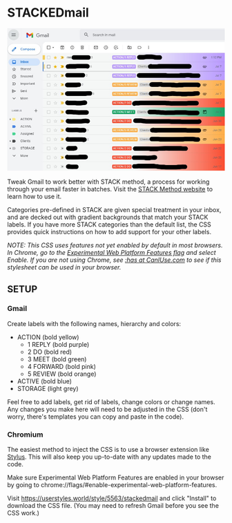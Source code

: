 # STACKEDmail

![STACKEDmail screenshot](screenshot.jpg)

Tweak Gmail to work better with STACK method, a process for working through your email faster in batches. Visit the [STACK Method website](www.stackmethod.com) to learn how to use it.

Categories pre-defined in STACK are given special treatment in your inbox, and are decked out with gradient backgrounds that match your STACK labels. If you have more STACK categories than the default list, the CSS provides quick instructions on how to add support for your other labels.

*NOTE: This CSS uses features not yet enabled by default in most browsers. In Chrome, go to  the [Experimental Web Platform Features flag](chrome://flags/#enable-experimental-web-platform-features) and select Enable. If you are not using Chrome, see [:has at CanIUse.com](https://caniuse.com/?search=%3Ahas) to see if this stylesheet can be used in your browser.*

## SETUP
### Gmail
Create labels with the following names, hierarchy and colors:

- ACTION (bold yellow)
    - 1 REPLY (bold purple)
    - 2 DO (bold red)
    - 3 MEET (bold green)
    - 4 FORWARD (bold pink)
    - 5 REVIEW (bold orange)
- ACTIVE (bold blue)
- STORAGE (light grey)

Feel free to add labels, get rid of labels, change colors or change names. Any changes you make here will need to be adjusted in the CSS (don't worry, there's templates you can copy and paste in the code).

### Chromium
The easiest method to inject the CSS is to use a browser extension like [Stylus](https://chrome.google.com/webstore/detail/stylus/clngdbkpkpeebahjckkjfobafhncgmne). This will also keep you up-to-date with any updates made to the code.

Make sure Experimental Web Platform Features are enabled in your browser by going to chrome://flags/#enable-experimental-web-platform-features.

Visit https://userstyles.world/style/5563/stackedmail and click "Install" to download the CSS file. (You may need to refresh Gmail before you see the CSS work.)